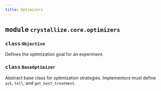 ```yaml
---
title: Optimizers
---
```


## <kbd>module</kbd> `crystallize.core.optimizers`

### <kbd>class</kbd> `Objective`
Defines the optimization goal for an experiment.

### <kbd>class</kbd> `BaseOptimizer`
Abstract base class for optimization strategies. Implementors must define `ask`, `tell`, and `get_best_treatment`.

